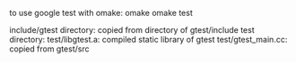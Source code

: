to use google test with omake:
  omake
  omake test

include/gtest directory: copied from directory of gtest/include 
test directory:
  test/libgtest.a: compiled static library of gtest
  test/gtest_main.cc: copied from gtest/src



